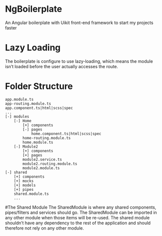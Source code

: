 # NgBoilerplate
An Angular boilerplate with Uikit front-end framework to start my projects faster

# Lazy Loading
The boilerplate is configure to use lazy-loading, which means the module isn’t loaded before the user actually accesses the route.

# Folder Structure
```
app.module.ts
app-routing.module.ts
app.component.ts|html|scss|spec
...
[-] modules
    [-] Home
        [+] components
        [-] pages
            home.component.ts|html|scss|spec
        home-routing.module.ts
        home.module.ts
    [-] Module2
        [+] components
        [+] pages
        module2.service.ts
        module2.routing.module.ts
        module2.module.ts
[-] shared
    [+] components
    [+] mocks
    [+] models
    [+] pipes
    shared.module.ts
    ...
```

#The Shared Module
The SharedModule is where any shared components, pipes/filters and services should go. The SharedModule can be imported in any other module when those items will be re-used. The shared module shouldn’t have any dependency to the rest of the application and should therefore not rely on any other module.